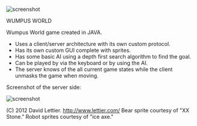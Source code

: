 ![screenshot](https://raw.github.com/lettier/wumpusworld/master/server/wumpus.png)

WUMPUS WORLD

Wumpus World game created in JAVA. 

* Uses a client/server architecture with its own custom protocol. 
* Has its own custom GUI complete with sprites. 
* Has some basic AI using a depth first search algorithm to find the goal.
* Can be played by via the keyboard or by using the AI.
* The server knows of the all current game states while the client unmasks the game when moving.

Screenshot of the server side:

![screenshot](https://raw.github.com/lettier/wumpusworld/master/screenshot.png)

(C) 2012 David Lettier. http://www.lettier.com/
Bear sprite courtesy of "XX Stone."
Robot sprites courtesy of "ice axe."
